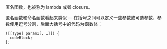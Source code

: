 匿名函数，也被称为 lambda 或者 closure。

匿名函数和命名函数看起来类似 — 在括号之间可以定义一些参数或可选参数，参数使用逗号分割，后面大括号中的代码为函数体：

```
([[Type] param1[, …]]) { 
  codeBlock; 
}; 
```
